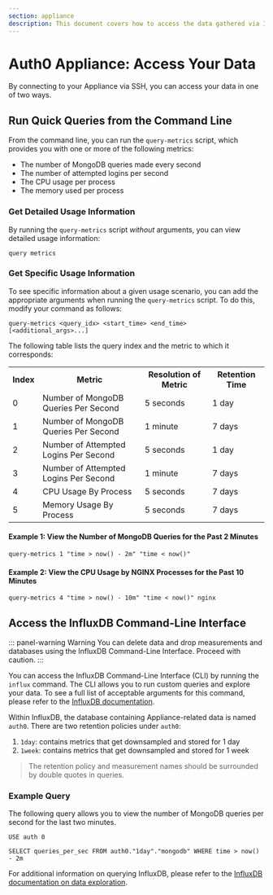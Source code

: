 ```yaml
---
section: appliance
description: This document covers how to access the data gathered via Instrumentation.
---
```


# Auth0 Appliance: Access Your Data

By connecting to your Appliance via SSH, you can access your data in one of two ways.

## Run Quick Queries from the Command Line

From the command line, you can run the `query-metrics` script, which provides you with one or more of the following metrics:

* The number of MongoDB queries made every second
* The number of attempted logins per second
* The CPU usage per process
* The memory used per process

### Get Detailed Usage Information

By running the `query-metrics` script *without* arguments, you can view detailed usage information:

`query metrics`

### Get Specific Usage Information

To see specific information about a given usage scenario, you can add the appropriate arguments when running the `query-metrics` script. To do this, modify your command as follows:

`query-metrics <query_idx> <start_time> <end_time> [<additional_args>...]`

The following table lists the query index and the metric to which it corresponds:

<table class="table">
  <th>Index</th>
  <th>Metric</th>
  <th>Resolution of Metric</th>
  <th>Retention Time</th>
  <tr>
    <td>0</td>
    <td>Number of MongoDB Queries Per Second</td>
    <td>5 seconds</td>
    <td>1 day</td>
  </tr>
  <tr>
    <td>1</td>
    <td>Number of MongoDB Queries Per Second</td>
    <td>1 minute</td>
    <td>7 days</td>
  </tr>
  <tr>
    <td>2</td>
    <td>Number of Attempted Logins Per Second</td>
    <td>5 seconds</td>
    <td>1 day</td>
  </tr>
  <tr>
    <td>3</td>
    <td>Number of Attempted Logins Per Second</td>
    <td>1 minute</td>
    <td>7 days</td>
  </tr>
  <tr>
    <td>4</td>
    <td>CPU Usage By Process</td>
    <td>5 seconds</td>
    <td>7 days</td>
  </tr>
  <tr>
    <td>5</td>
    <td>Memory Usage By Process</td>
    <td>5 seconds</td>
    <td>7 days</td>
  </tr>
</table>

#### Example 1: View the Number of MongoDB Queries for the Past 2 Minutes

`query-metrics 1 "time > now() - 2m" "time < now()"`

#### Example 2: View the CPU Usage by NGINX Processes for the Past 10 Minutes

`query-metrics 4 "time > now() - 10m" "time < now()" nginx`

## Access the InfluxDB Command-Line Interface

::: panel-warning Warning
You can delete data and drop measurements and databases using the InfluxDB Command-Line Interface. Proceed with caution.
:::

You can access the InfluxDB Command-Line Interface (CLI) by running the `influx` command. The CLI allows you to run custom queries and explore your data. To see a full list of acceptable arguments for this command, please refer to the [InfluxDB documentation](https://docs.influxdata.com/influxdb/v1.0/tools/shell/).

Within InfluxDB, the database containing Appliance-related data is named `auth0`. There are two retention policies under `auth0`:

1. `1day`: contains metrics that get downsampled and stored for 1 day
2. `1week`: contains metrics that get downsampled and stored for 1 week

> The retention policy and measurement names should be surrounded by double quotes in queries.

### Example Query

The following query allows you to view the number of MongoDB queries per second for the last two minutes.

```
USE auth 0

SELECT queries_per_sec FROM auth0."1day"."mongodb" WHERE time > now() - 2m
```

For additional information on querying InfluxDB, please refer to the [InfluxDB documentation on data exploration](https://docs.influxdata.com/influxdb/v1.0/query_language/data_exploration/).
